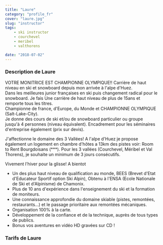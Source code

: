 ```yaml
---
title: "Laure"
category: "profile_fr"
cover: "laure.jpg"
slug: "instructor"
tags:
    - ski instructor
    - courchevel
    - meribel
    - valthorens

date: "2018-07-02"
---
```


### Description de Laure

VOTRE MONITRICE EST CHAMPIONNE OLYMPIQUE!!
Carrière de haut niveau en ski et snowboard depuis mon arrivée à l'alpe d'Huez.  
Dans les meilleures junior françaises en ski puis changement radical pour le snowboard. Je fais Une carrière de haut niveau de plus de 15ans et remporte tous les titres.  
Championne de france, d'Europe, du Monde et CHAMPIONNE OLYMPIQUE (Salt-Lake-City).  
Je donne des cours de ski et/ou de snowboard particulier ou groupe jusqu'à 4 personnes (niveau équivalent). Encadrement pour les séminaires d'entreprise également (prix sur devis). 

J'affectionne le domaine des 3 Vallées! A l'alpe d'Huez je propose également un logement en chambre d'hôtes a 13km des pistes voir: Room to Rent Bourgdoisans (***).
Pour les 3 vallées (Courchevel, Méribel et Val Thorens), je souhaite un minimum de 3 jours consécutifs.

Vivement l'hiver pour la glisse!
A bientot

* Un des plus haut niveau de qualification au monde, BEES (Brevet d'Etat d'Educateur Sportif option Ski Alpin), Obtenu à l'ENSA (Ecole Nationale de Ski et d'Alpinisme) de Chamonix.
* Plus de 10 ans d'expérience dans l'enseignement du ski et la formation de moniteurs.
* Une connaissance approfondie du domaine skiable (pistes, remontées, restaurants...) et le passage prioritaire aux remontées mécaniques. 
* Organisation 100% à la carte. 
* Développement de la confiance et de la technique, auprès de tous types de publics. 
* Bonus vos aventures en vidéo HD gravées sur CD !

### Tarifs de Laure 